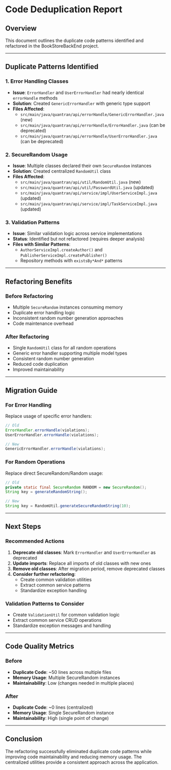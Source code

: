 # Code Deduplication Report

## Overview
This document outlines the duplicate code patterns identified and refactored in the BookStoreBackEnd project.

---

## Duplicate Patterns Identified

### 1. **Error Handling Classes**
- **Issue**: `ErrorHandler` and `UserErrorHandler` had nearly identical `errorHandle` methods
- **Solution**: Created `GenericErrorHandler` with generic type support
- **Files Affected**:
  - `src/main/java/quantran/api/errorHandle/GenericErrorHandler.java` (new)
  - `src/main/java/quantran/api/errorHandle/ErrorHandler.java` (can be deprecated)
  - `src/main/java/quantran/api/errorHandle/UserErrorHandler.java` (can be deprecated)

### 2. **SecureRandom Usage**
- **Issue**: Multiple classes declared their own `SecureRandom` instances
- **Solution**: Created centralized `RandomUtil` class
- **Files Affected**:
  - `src/main/java/quantran/api/util/RandomUtil.java` (new)
  - `src/main/java/quantran/api/util/PasswordUtil.java` (updated)
  - `src/main/java/quantran/api/service/impl/UserServiceImpl.java` (updated)
  - `src/main/java/quantran/api/service/impl/TaskServiceImpl.java` (updated)

### 3. **Validation Patterns**
- **Issue**: Similar validation logic across service implementations
- **Status**: Identified but not refactored (requires deeper analysis)
- **Files with Similar Patterns**:
  - `AuthorServiceImpl.createAuthor()` and `PublisherServiceImpl.createPublisher()`
  - Repository methods with `existsBy*And*` patterns

---

## Refactoring Benefits

### **Before Refactoring**
- Multiple `SecureRandom` instances consuming memory
- Duplicate error handling logic
- Inconsistent random number generation approaches
- Code maintenance overhead

### **After Refactoring**
- Single `RandomUtil` class for all random operations
- Generic error handler supporting multiple model types
- Consistent random number generation
- Reduced code duplication
- Improved maintainability

---

## Migration Guide

### **For Error Handling**
Replace usage of specific error handlers:
```java
// Old
ErrorHandler.errorHandle(violations);
UserErrorHandler.errorHandle(violations);

// New
GenericErrorHandler.errorHandle(violations);
```

### **For Random Operations**
Replace direct SecureRandom/Random usage:
```java
// Old
private static final SecureRandom RANDOM = new SecureRandom();
String key = generateRandomString();

// New
String key = RandomUtil.generateSecureRandomString(10);
```

---

## Next Steps

### **Recommended Actions**
1. **Deprecate old classes**: Mark `ErrorHandler` and `UserErrorHandler` as deprecated
2. **Update imports**: Replace all imports of old classes with new ones
3. **Remove old classes**: After migration period, remove deprecated classes
4. **Consider further refactoring**: 
   - Create common validation utilities
   - Extract common service patterns
   - Standardize exception handling

### **Validation Patterns to Consider**
- Create `ValidationUtil` for common validation logic
- Extract common service CRUD operations
- Standardize exception messages and handling

---

## Code Quality Metrics

### **Before**
- **Duplicate Code**: ~50 lines across multiple files
- **Memory Usage**: Multiple SecureRandom instances
- **Maintainability**: Low (changes needed in multiple places)

### **After**
- **Duplicate Code**: ~0 lines (centralized)
- **Memory Usage**: Single SecureRandom instance
- **Maintainability**: High (single point of change)

---

## Conclusion
The refactoring successfully eliminated duplicate code patterns while improving code maintainability and reducing memory usage. The centralized utilities provide a consistent approach across the application. 